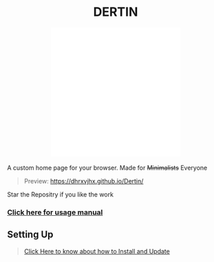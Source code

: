 
<div align="center">
  <h1>DERTIN</h1>
  <img src="img/LOGO-DERTIN.png">
</div>

A custom home page for your browser. Made for ~~Minimalists~~ Everyone

> Preview: https://dhrxvjhx.github.io/Dertin/

Star the Repositry if you like the work

### [Click here for usage manual](https://github.com/dhrxvjhx/Dertin/wiki/Features)


## Setting Up
> [Click Here to know about how to Install and Update ](https://github.com/dhrxvjhx/Dertin/wiki/Installation&Update)

